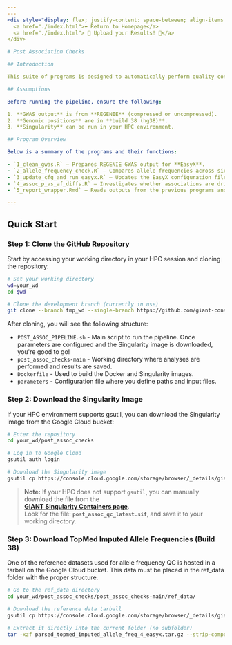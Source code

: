 ```yaml
---
---
<div style="display: flex; justify-content: space-between; align-items: center;">
  <a href="./index.html">⬅️ Return to Homepage</a>
  <a href="./index.html"> 🎉 Upload your Results! 🎉</a>
</div>

# Post Association Checks

## Introduction

This suite of programs is designed to automatically perform quality control (QC) of GWAS results. Most of the analyses are based on QC steps performed by **EasyX**, an R package that combines functions from **EasyStrata** and **EasyQC**.

## Assumptions

Before running the pipeline, ensure the following:

1. **GWAS output** is from **REGENIE** (compressed or uncompressed).
2. **Genomic positions** are in **build 38 (hg38)**.
3. **Singularity** can be run in your HPC environment.

## Program Overview

Below is a summary of the programs and their functions:

- `1_clean_gwas.R` – Prepares REGENIE GWAS output for **EasyX**.  
- `2_allele_frequency_check.R` – Compares allele frequencies across six different genetic ancestries (**AFR**, **AMR**, **MID**, **EUR**, **EAS**, and **SAS**).  
- `3_update_cfg_and_run_easyx.R` – Updates the EasyX configuration file with your input data and threshold parameters, and then runs EasyX.  
- `4_assoc_p_vs_af_diffs.R` – Investigates whether associations are driven by a specific subpopulation (e.g., Finnish among Europeans).  
- `5_report_wrapper.Rmd` – Reads outputs from the previous programs and summarizes the findings in a report.

---
```


## Quick Start

### Step 1: Clone the GitHub Repository

Start by accessing your working directory in your HPC session and cloning the repository:

```bash
# Set your working directory
wd=your_wd
cd $wd

# Clone the development branch (currently in use)
git clone --branch tmp_wd --single-branch https://github.com/giant-consortium/post_assoc_checks.git
```
After cloning, you will see the following structure:

- `POST_ASSOC_PIPELINE.sh` - Main script to run the pipeline. Once parameters are configured and the Singularity image is downloaded, you're good to go!
- `post_assoc_checks-main` - Working directory where analyses are performed and results are saved.
- `Dockerfile` - Used to build the Docker and Singularity images.
- `parameters` - Configuration file where you define paths and input files.

### Step 2: Download the Singularity Image

If your HPC environment supports gsutil, you can download the Singularity image from the Google Cloud bucket:

```bash
# Enter the repository
cd your_wd/post_assoc_checks

# Log in to Google Cloud
gsutil auth login

# Download the Singularity image
gsutil cp https://console.cloud.google.com/storage/browser/_details/giant_deeper_imputation/singularity_containers/post_assoc_qc_latest.sif?pageState=(%22StorageObjectListTable%22:(%22f%22:%22%255B%255D%22))&inv=1&invt=Ab1weA post_assoc_qc_latest.sif
```
> **Note:** If your HPC does not support `gsutil`, you can manually download the file from the  
> [**GIANT Singularity Containers page**](https://console.cloud.google.com/storage/browser/giant_deeper_imputation/singularity_containers).  
> Look for the file: **`post_assoc_qc_latest.sif`**, and save it to your working directory.

### Step 3: Download TopMed Imputed Allele Frequencies (Build 38)

One of the reference datasets used for allele frequency QC is hosted in a tarball on the Google Cloud bucket. This data must be placed in the ref_data folder with the proper structure.

```bash
# Go to the ref_data directory
cd your_wd/post_assoc_checks/post_assoc_checks-main/ref_data/

# Download the reference data tarball
gsutil cp https://console.cloud.google.com/storage/browser/_details/giant_deeper_imputation/parsed_topmed_imputed_allele_freq_4_easyx.tar.gz?pageState=(%22StorageObjectListTable%22:(%22f%22:%22%255B%255D%22))&inv=1&invt=Ab1weA parsed_topmed_imputed_allele_freq_4_easyx.tar.gz

# Extract it directly into the current folder (no subfolder)
tar -xzf parsed_topmed_imputed_allele_freq_4_easyx.tar.gz --strip-components=1
```
